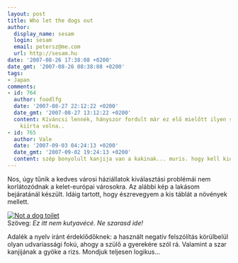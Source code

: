 ```yaml
---
layout: post
title: Who let the dogs out
author:
  display_name: sesam
  login: sesam
  email: petersz@me.com
  url: http://sesam.hu
date: '2007-08-26 17:38:08 +0200'
date_gmt: '2007-08-26 08:38:08 +0200'
tags:
- Japan
comments:
- id: 764
  author: foodlfg
  date: '2007-08-27 22:12:22 +0200'
  date_gmt: '2007-08-27 13:12:22 +0200'
  content: Kíváncsi lennék, hányszor fordult már ez elő mielőtt ilyen szép nagyba
    kiírta volna..
- id: 765
  author: Vale
  date: '2007-09-03 04:24:13 +0200'
  date_gmt: '2007-09-02 19:24:13 +0200'
  content: szép bonyolult kanjija van a kakinak... muris. hogy kell kiolvasni, [kuso]nak?
---
```


Nos, úgy tűnik a kedves városi háziállatok kiválasztási problémái nem korlátozódnak a kelet-európai városokra. Az alábbi kép a lakásom bejáratánál készült. Idáig tartott, hogy észrevegyem a kis táblát a növények mellett.

[![Not a dog toilet](http://www.sesam.hu.php5-19.dfw1-2.websitetestlink.com/wp-content/uploads/2007/08/not_a_dog_toilet_thumb.jpg)](http://www.sesam.hu.php5-19.dfw1-2.websitetestlink.com/wp-content/uploads/2007/08/not_a_dog_toilet.jpg "Not a dog toilet")  
Szöveg: _Ez itt nem kutyavécé. Ne szarasd ide!_

Adalék a nyelv iránt érdeklődőknek: a használt negatív felszólítás körülbelül olyan udvariassági fokú, ahogy a szülő a gyerekére szól rá. Valamint a szar kanjijának a gyöke a rizs. Mondjuk teljesen logikus...
